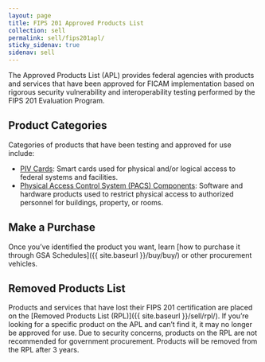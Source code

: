 ```yaml
---
layout: page
title: FIPS 201 Approved Products List
collection: sell
permalink: sell/fips201apl/
sticky_sidenav: true
sidenav: sell
---
```


The Approved Products List (APL) provides federal agencies with products and services that have been approved for FICAM implementation based on rigorous security vulnerability and interoperability testing performed by the FIPS 201 Evaluation Program.

## Product Categories

Categories of products that have been testing and approved for use include:

- [PIV Cards](../piv/): Smart cards used for physical and/or logical access to federal systems and facilities.
- [Physical Access Control System (PACS) Components](../pacs/): Software and hardware products used to restrict physical access to authorized personnel for buildings, property, or rooms.

## Make a Purchase

Once you’ve identified the product you want, learn [how to purchase it through GSA Schedules]({{ site.baseurl }}/buy/buy/) or other procurement vehicles.

## Removed Products List

Products and services that have lost their FIPS 201 certification are placed on the [Removed Products List (RPL)]({{ site.baseurl }}/sell/rpl/). If you’re looking for a specific product on the APL and can’t find it, it may no longer be approved for use. Due to security concerns, products on the RPL are not recommended for government procurement. Products will be removed from the RPL after 3 years.
